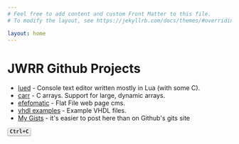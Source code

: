 ```yaml
---
# Feel free to add content and custom Front Matter to this file.
# To modify the layout, see https://jekyllrb.com/docs/themes/#overriding-theme-defaults

layout: home
---
```


<style type="text/css">
kbd {
background-color: #eee;
border-radius: 3px;
border: 1px solid #b4b4b4;
box-shadow: 0 1px 1px rgba(0, 0, 0, .2), 0 2px 0 0 rgba(255, 255, 255, .7) inset;
color: #333;
display: inline-block;
font-size: .85em;
font-weight: 700;
line-height: 1;
padding: 2px 4px;
white-space: nowrap;
}
</style>


JWRR Github Projects
=============

* [lued](https://jwrr.github.io/lued/) - Console text editor written mostly in Lua (with some C).
* [carr](https://github.com/jwrr/carr) - C arrays. Support for large, dynamic arrays.
* [efefomatic](https://github.com/jwrr/efefomatic) - Flat File web page cms.
* [vhdl examples](https://github.com/jwrr/vhdl_examples) - Example VHDL files.
* [My Gists](https://github.com/jwrr/gists) - it's easier to post here than on Github's gits site

<kbd>Ctrl+C</kbd>



